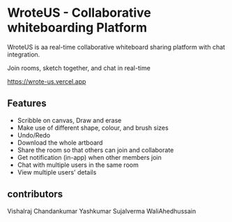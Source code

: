 
# WroteUS - Collaborative whiteboarding Platform

WroteUS is aa real-time collaborative whiteboard sharing platform with chat integration.

Join rooms, sketch together, and chat in real-time

https://wrote-us.vercel.app





## Features

- Scribble on canvas, Draw and erase
- Make use of different shape, colour, and brush sizes
- Undo/Redo
- Download the whole artboard
- Share the room so that others can join and collaborate
- Get notification (in-app) when other members join
- Chat with multiple users in the same room
- View multiple users' details


## contributors
Vishalraj
Chandankumar
Yashkumar
Sujalverma
WaliAhedhussain



